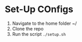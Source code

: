 # Set-Up COnfigs

1. Navigate to the home folder ~/
2. Clone the repo
4. Run the script `./setup.sh`
